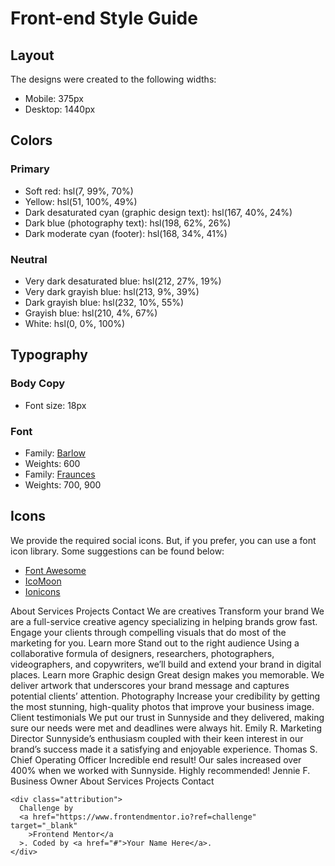 # Front-end Style Guide

## Layout

The designs were created to the following widths:

- Mobile: 375px
- Desktop: 1440px

## Colors

### Primary

- Soft red: hsl(7, 99%, 70%)
- Yellow: hsl(51, 100%, 49%)
- Dark desaturated cyan (graphic design text): hsl(167, 40%, 24%)
- Dark blue (photography text): hsl(198, 62%, 26%)
- Dark moderate cyan (footer): hsl(168, 34%, 41%)

### Neutral

- Very dark desaturated blue: hsl(212, 27%, 19%)
- Very dark grayish blue: hsl(213, 9%, 39%)
- Dark grayish blue: hsl(232, 10%, 55%)
- Grayish blue: hsl(210, 4%, 67%)
- White: hsl(0, 0%, 100%)

## Typography

### Body Copy

- Font size: 18px

### Font

- Family: [Barlow](https://fonts.google.com/specimen/Barlow)
- Weights: 600
- Family: [Fraunces](https://fonts.google.com/specimen/Fraunces)
- Weights: 700, 900

## Icons

We provide the required social icons. But, if you prefer, you can use a font icon library. Some suggestions can be found below:

- [Font Awesome](https://fontawesome.com)
- [IcoMoon](https://icomoon.io)
- [Ionicons](https://ionicons.com)

About Services Projects Contact We are creatives Transform your brand We are
a full-service creative agency specializing in helping brands grow fast.
Engage your clients through compelling visuals that do most of the marketing
for you. Learn more Stand out to the right audience Using a collaborative
formula of designers, researchers, photographers, videographers, and
copywriters, we’ll build and extend your brand in digital places. Learn more
Graphic design Great design makes you memorable. We deliver artwork that
underscores your brand message and captures potential clients’ attention.
Photography Increase your credibility by getting the most stunning,
high-quality photos that improve your business image. Client testimonials We
put our trust in Sunnyside and they delivered, making sure our needs were
met and deadlines were always hit. Emily R. Marketing Director Sunnyside’s
enthusiasm coupled with their keen interest in our brand’s success made it a
satisfying and enjoyable experience. Thomas S. Chief Operating Officer
Incredible end result! Our sales increased over 400% when we worked with
Sunnyside. Highly recommended! Jennie F. Business Owner About Services
Projects Contact

    <div class="attribution">
      Challenge by
      <a href="https://www.frontendmentor.io?ref=challenge" target="_blank"
        >Frontend Mentor</a
      >. Coded by <a href="#">Your Name Here</a>.
    </div>
